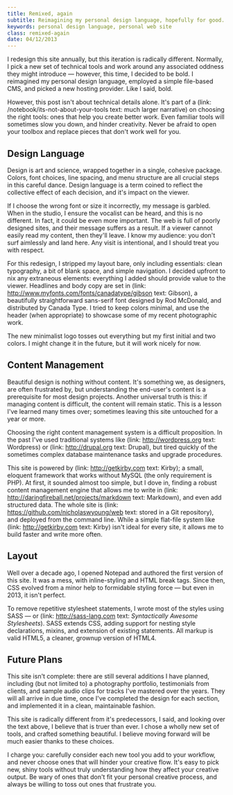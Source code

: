 ```yaml
---
title: Remixed, again
subtitle: Reimagining my personal design language, hopefully for good.
keywords: personal design language, personal web site
class: remixed-again
date: 04/12/2013
---
```

I redesign this site annually, but this iteration is radically different. Normally, I pick a new set of technical tools and work around any associated oddness they might introduce &mdash; however, this time, I decided to be bold. I reimagined my personal design language, employed a simple file-based CMS, and picked a new hosting provider. Like I said, bold.

However, this post isn't about technical details alone. It's part of a (link: /notebook/its-not-about-your-tools text: much larger narrative) on choosing the right tools: ones that help you create better work. Even familiar tools will sometimes slow you down, and hinder creativity. Never be afraid to open your toolbox and replace pieces that don't work well for you.

## Design Language

Design is art and science, wrapped together in a single, cohesive package. Colors, font choices, line spacing, and menu structure are all crucial steps in this careful dance. Design language is a term coined to reflect the collective effect of each decision, and it's impact on the viewer.

If I choose the wrong font or size it incorrectly, my message is garbled. When in the studio, I ensure the vocalist can be heard, and this is no different. In fact, it could be even more important. The web is full of poorly designed sites, and their message suffers as a result. If a viewer cannot easily read my content, then they'll leave. I know my audience: you don't surf aimlessly and land here. Any visit is intentional, and I should treat you with respect.

For this redesign, I stripped my layout bare, only including essentials: clean typography, a bit of blank space, and simple navigation. I decided upfront to nix any extraneous elements: everything I added should provide value to the viewer. Headlines and body copy are set in (link: http://www.myfonts.com/fonts/canadatype/gibson text: Gibson), a beautifully straightforward sans-serif font designed by Rod McDonald, and distributed by Canada Type. I tried to keep colors minimal, and use the header (when appropriate) to showcase some of my recent photographic work.

The new minimalist logo tosses out everything but my first initial and two colors. I might change it in the future, but it will work nicely for now.

## Content Management

Beautiful design is nothing without content. It's something we, as designers, are often frustrated by, but understanding the end-user's content is a prerequisite for most design projects. Another universal truth is this: if managing content is difficult, the content will remain static. This is a lesson I've learned many times over; sometimes leaving this site untouched for a year or more.

Choosing the right content management system is a difficult proposition. In the past I've used traditional systems like (link: http://wordpress.org text: Wordpress) or (link: http://drupal.org text: Drupal), but tired quickly of the sometimes complex database maintenance tasks and upgrade procedures.

This site is powered by (link: http://getkirby.com text: Kirby); a small, eloquent framework that works without MySQL (the only requirement is PHP). At first, it sounded almost too simple, but I dove in, finding a robust content management engine that allows me to write in (link: http://daringfireball.net/projects/markdown text: Markdown), and even add structured data. The whole site is (link: https://github.com/nicholaswyoung/web text: stored in a Git repository), and deployed from the command line. While a simple flat-file system like (link: http://getkirby.com text: Kirby) isn't ideal for every site, it allows me to build faster and write more often.

## Layout

Well over a decade ago, I opened Notepad and authored the first version of this site. It was a mess, with inline-styling and HTML break tags. Since then, CSS evolved from a minor help to formidable styling force &mdash; but even in 2013, it isn't perfect.

To remove repetitive stylesheet statements, I wrote most of the styles using SASS &mdash; or (link: http://sass-lang.com text: _Syntactically Awesome Stylesheets_). SASS extends CSS, adding support for nesting style declarations, mixins, and extension of existing statements. All markup is valid HTML5, a cleaner, grownup version of HTML4.

## Future Plans

This site isn't complete: there are still several additions I have planned, including (but not limited to) a photography portfolio, testimonials from clients, and sample audio clips for tracks I've mastered over the years. They will all arrive in due time, once I've completed the design for each section, and implemented it in a clean, maintainable fashion.

This site is radically different from it's predecessors, I said, and looking over the text above, I believe that is truer than ever. I chose a wholly new set of tools, and crafted something beautiful. I believe moving forward will be much easier thanks to these choices.

I charge you: carefully consider each new tool you add to your workflow, and never choose ones that will hinder your creative flow. It's easy to pick new, shiny tools without truly understanding how they affect your creative output. Be wary of ones that don't fit your personal creative process, and always be willing to toss out ones that frustrate you.
